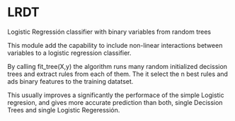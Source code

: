 # LRDT
Logistic Regressión classifier with binary variables from random trees

This module add the capability to include non-linear interactions between variables to a logistic regression classifier.

By calling fit_tree(X,y) the algorithm runs many random initialized decission trees and extract rules from each of them.
The it select the n best rules and ads binary features to the training datatset.

This usually improves a significantly the performace of the simple Logistic regresion, and gives more accurate prediction than both, single Decission Trees and single Logistic Regeressión.
